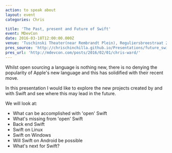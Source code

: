 ```yaml
---
action: to speak about
layout: event
categories: Chris

title: 'The Past, present and Future of Swift'
event: MDevCon
date: 2016-03-18T12:00:00.000Z
venue: 'Tuschinski Theater(near Rembrandt Plein), Reguliersbreestraat 26, Amsterdam.'
pres_source: 'http://chrischinchilla.github.io/Presentations/future_swift/mdevcon.html'
pres_url: 'http://mdevcon.com/posts/2016/02/01/chris-ward/'
---
```


Whilst open sourcing a language is nothing new, there is no denying the popularity of Apple's new language and this has solidified with their recent move.

In this presentation I would like to explore the new projects created by and with Swift and see where this may lead in the future.

We will look at:

- What can be accomplished with 'open' Swift
- What's missing from 'open' Swift
- Back end Swift
- Swift on Linux
- Swift on Windows
- Will Swift on Android be possible
- What's next for Swift?
